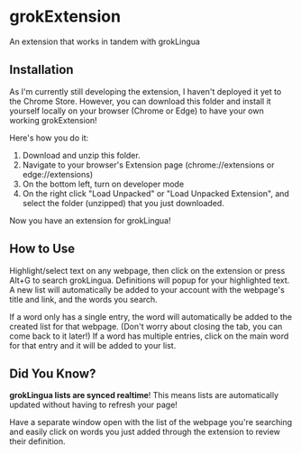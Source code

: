 # grokExtension
An extension that works in tandem with grokLingua

## Installation
As I'm currently still developing the extension, I haven't deployed it yet to the Chrome Store.
However, you can download this folder and install it yourself locally on your browser (Chrome or Edge) to have your own working grokExtension!

Here's how you do it:

1. Download and unzip this folder.
2. Navigate to your browser's Extension page (chrome://extensions or edge://extensions)
3. On the bottom left, turn on developer mode
4. On the right click "Load Unpacked" or "Load Unpacked Extension", and select the folder (unzipped) that you just downloaded.

Now you have an extension for grokLingua!

## How to Use

Highlight/select text on any webpage, then click on the extension or press Alt+G to search grokLingua. Definitions will popup for your highlighted text.
A new list will automatically be added to your account with the webpage's title and link, and the words you search. 

If a word only has a single entry, the word will automatically be added to the created list for that webpage. (Don't worry about closing the tab, you can come back to it later!)
If a word has multiple entries, click on the main word for that entry and it will be added to your list.


## Did You Know?

<strong>grokLingua lists are synced realtime</strong>! This means lists are automatically updated without having to refresh your page! 

Have a separate window open with the list of the webpage you're searching and easily click on words you just added through the extension to review their definition.

